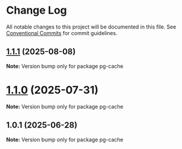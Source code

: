 # Change Log

All notable changes to this project will be documented in this file.
See [Conventional Commits](https://conventionalcommits.org) for commit guidelines.

## [1.1.1](https://github.com/launchql/launchql/compare/pg-cache@1.1.0...pg-cache@1.1.1) (2025-08-08)

**Note:** Version bump only for package pg-cache





# [1.1.0](https://github.com/launchql/launchql/compare/pg-cache@1.0.1...pg-cache@1.1.0) (2025-07-31)

**Note:** Version bump only for package pg-cache





## 1.0.1 (2025-06-28)

**Note:** Version bump only for package pg-cache
